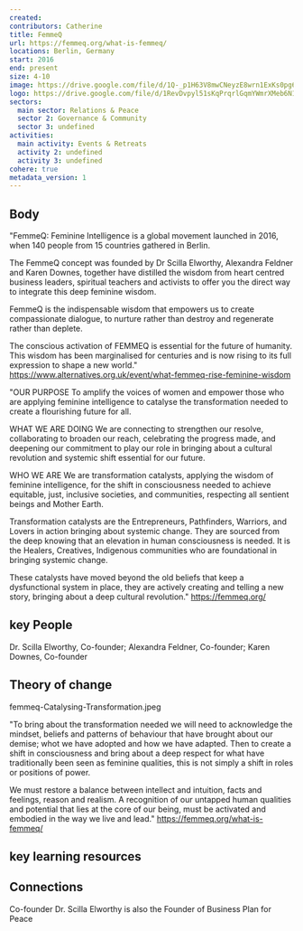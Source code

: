 ```yaml
---
created:
contributors: Catherine
title: FemmeQ
url: https://femmeq.org/what-is-femmeq/ 
locations: Berlin, Germany
start: 2016
end: present
size: 4-10
image: https://drive.google.com/file/d/1Q-_p1H63V8mwCNeyzE8wrn1ExKs0pg6V/view?usp=drive_link 
logo: https://drive.google.com/file/d/1RevDvpyl51sKqPrqrlGqmYWmrXMeb6N1/view?usp=drive_link 
sectors:
  main sector: Relations & Peace
  sector 2: Governance & Community
  sector 3: undefined
activities: 
  main activity: Events & Retreats
  activity 2: undefined
  activity 3: undefined
cohere: true
metadata_version: 1
---
```



## Body

"FemmeQ: Feminine Intelligence is a global movement launched in 2016, when 140 people from 15 countries gathered in Berlin. 

The FemmeQ concept was founded by Dr Scilla Elworthy, Alexandra Feldner and Karen Downes, together have distilled the wisdom from heart centred business leaders, spiritual teachers and activists to offer you the direct way to integrate this deep feminine wisdom. 

FemmeQ is the indispensable wisdom that empowers us to create compassionate dialogue, to nurture rather than destroy and regenerate rather than deplete.

The conscious activation of FEMMEQ is essential for the future of humanity. This wisdom has been marginalised for centuries and is now rising to its full expression to shape a new world."
https://www.alternatives.org.uk/event/what-femmeq-rise-feminine-wisdom 

"OUR PURPOSE
To amplify the voices of women and empower those who are applying feminine intelligence to catalyse the transformation needed to create a flourishing future for all.

WHAT WE ARE DOING
We are connecting to strengthen our resolve, collaborating to broaden our reach, celebrating the progress made, and deepening our commitment to play our role in bringing about a cultural revolution and systemic shift essential for our future.

WHO WE ARE
We are transformation catalysts, applying the wisdom of feminine intelligence, for the shift in consciousness needed to achieve equitable, just, inclusive societies, and communities, respecting all sentient beings and Mother Earth.

Transformation catalysts are the Entrepreneurs, Pathfinders, Warriors, and Lovers in action bringing about systemic change. They are sourced from the deep knowing that an elevation in human consciousness is needed. It is the Healers, Creatives, Indigenous communities who are foundational in bringing systemic change.

These catalysts have moved beyond the old beliefs that keep a dysfunctional system in place, they are actively creating and telling a new story, bringing about a deep cultural revolution."
https://femmeq.org/

## key People

Dr. Scilla Elworthy, Co-founder; Alexandra Feldner, Co-founder; Karen Downes, Co-founder 

## Theory of change

femmeq-Catalysing-Transformation.jpeg

"To bring about the transformation needed we will need to acknowledge the mindset, beliefs and patterns of behaviour that have brought about our demise; whot we have adopted and how we have adapted. Then to create a shift in consciousness and bring about a deep respect for what have traditionally been seen as feminine qualities, this is not simply a shift in roles or positions of power.

We must restore a balance between intellect and intuition, facts and feelings, reason and realism. A recognition of our untapped human qualities and potential that lies at the core of our being, must be activated and embodied in the way we live and lead." https://femmeq.org/what-is-femmeq/

## key learning resources



## Connections

Co-founder Dr. Scilla Elworthy is also the Founder of Business Plan for Peace


